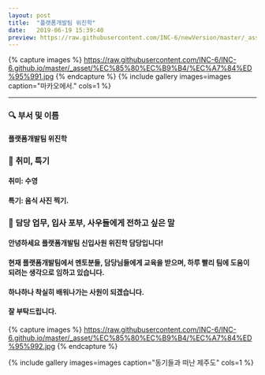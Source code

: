 ```yaml
---
layout: post
title:  "플랫폼개발팀 위진학"
date:   2019-06-19 15:39:40
preview: https://raw.githubusercontent.com/INC-6/newVersion/master/_asset/%EB%8F%99%EA%B8%B0%EC%82%AC%EC%A7%84/191919.jpg
---
```


{% capture images %}
https://raw.githubusercontent.com/INC-6/INC-6.github.io/master/_asset/%EC%85%80%EC%B9%B4/%EC%A7%84%ED%95%991.jpg
{% endcapture %}
{% include gallery images=images caption="마카오에서." cols=1 %}

---

### 🔍 **부서 및 이름**

#### 플랫폼개발팀 위진학
    
### 🔔 **취미, 특기**

#### 취미: 수영
  
#### 특기: 음식 사진 찍기.

### 🔔 **담당 업무, 입사 포부, 사우들에게 전하고 싶은 말**

#### 안녕하세요 플랫폼개발팀 신입사원 위진학 담당입니다!
  
#### 현재 플랫폼개발팀에서 멘토분들, 담당님들에게 교육을 받으며, 하루 빨리 팀에 도움이 되려는 생각으로 임하고 있습니다.
  
#### 하나하나 착실히 배워나가는 사원이 되겠습니다.

#### 잘 부탁드립니다. 

{% capture images %}
https://raw.githubusercontent.com/INC-6/INC-6.github.io/master/_asset/%EC%85%80%EC%B9%B4/%EC%A7%84%ED%95%992.jpg
{% endcapture %}

{% include gallery images=images caption="동기들과 떠난 제주도" cols=1 %}
